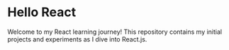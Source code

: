 # Hello React

Welcome to my React learning journey! This repository contains my initial projects and experiments as I dive into React.js.
